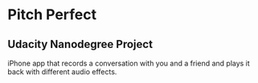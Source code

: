 # Pitch Perfect
## Udacity Nanodegree Project 
iPhone app that records a conversation with you and a friend and plays it back with different audio effects.

